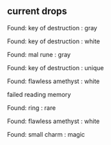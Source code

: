 ## current drops

Found: key of destruction : gray
Found: key of destruction : white
Found: mal rune : gray
Found: key of destruction : unique
Found: flawless amethyst : white
failed reading memory
Found: ring : rare
Found: flawless amethyst : white
Found: small charm : magic
